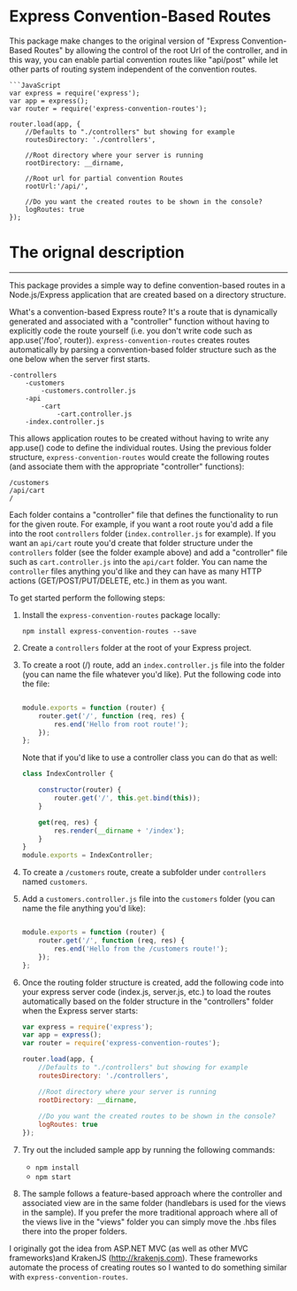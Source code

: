 # Express Convention-Based Routes

This package make changes to the original version of "Express Convention-Based Routes" by allowing the control of the root Url of the controller, and in this way, you can enable partial convention routes like "api/post" while let other parts of routing system independent of the convention routes.

    ```JavaScript
    var express = require('express');
    var app = express();
    var router = require('express-convention-routes');

    router.load(app, {
        //Defaults to "./controllers" but showing for example
        routesDirectory: './controllers', 

        //Root directory where your server is running
        rootDirectory: __dirname,
        
        //Root url for partial convention Routes
        rootUrl:'/api/',
        
        //Do you want the created routes to be shown in the console?
        logRoutes: true
    });


# The orignal description
---------------------

This package provides a simple way to define convention-based routes in a Node.js/Express application that are created based on a directory structure. 

What's a convention-based Express route? It's a route that is dynamically generated and associated with a "controller" function without having to explicitly code the route yourself (i.e. you don't write code such as app.use('/foo', router)). `express-convention-routes` creates routes automatically by parsing a convention-based folder structure such as the one below when the server first starts. 

```
-controllers
    -customers
        -customers.controller.js
    -api
        -cart
            -cart.controller.js
    -index.controller.js
```

This allows application routes to be created without having to write any app.use() code to define the individual routes. Using the previous folder structure, `express-convention-routes` would create the following routes (and associate them
with the appropriate "controller" functions):

```
/customers
/api/cart   
/
```

Each folder contains a "controller" file that defines the functionality to run for the given route. For example, if you want a root route you'd add a file into the root `controllers` folder (`index.controller.js` for example). If you want an `api/cart` route you'd create that folder structure under the `controllers` folder (see the folder example above) and add a "controller" file such as `cart.controller.js` into the `api/cart` folder. You can name the `controller` files anything you'd like and they can have as many HTTP actions (GET/POST/PUT/DELETE, etc.) in them as you want.

To get started perform the following steps:

1. Install the `express-convention-routes` package locally:

    `npm install express-convention-routes --save`

1. Create a `controllers` folder at the root of your Express project.

1. To create a root (/) route, add an `index.controller.js` file into the folder (you can name the file whatever you'd like). Put the following code into the file:

    ```JavaScript

    module.exports = function (router) {
        router.get('/', function (req, res) {
            res.end('Hello from root route!');
        });
    };
    ```

    Note that if you'd like to use a controller class you can do that as well:

    ```JavaScript
    class IndexController {

        constructor(router) {
            router.get('/', this.get.bind(this));
        }

        get(req, res) {
            res.render(__dirname + '/index');
        }
    }
    module.exports = IndexController;
    ```

1. To create a `/customers` route, create a subfolder under `controllers` named `customers`.

1. Add a `customers.controller.js` file into the `customers` folder (you can name the file anything you'd like):

    ```JavaScript

    module.exports = function (router) {
        router.get('/', function (req, res) {
            res.end('Hello from the /customers route!');
        });
    };

    ```

1. Once the routing folder structure is created, add the following code into your express server code (index.js, server.js, etc.) to load the routes automatically based on the folder structure in the "controllers" folder when the Express server starts:

    ```JavaScript
    var express = require('express');
    var app = express();
    var router = require('express-convention-routes');

    router.load(app, {
        //Defaults to "./controllers" but showing for example
        routesDirectory: './controllers', 

        //Root directory where your server is running
        rootDirectory: __dirname,
        
        //Do you want the created routes to be shown in the console?
        logRoutes: true
    });

    ```


1. Try out the included sample app by running the following commands:
    * `npm install`
    * `npm start`

1. The sample follows a feature-based approach where the controller and associated view are in the same folder (handlebars is used for the views in the sample). If you prefer the more traditional approach where all of the views live in the "views" folder you can simply move the .hbs files there into the proper folders.

I originally got the idea from ASP.NET MVC (as well as other MVC frameworks)and KrakenJS (http://krakenjs.com). These frameworks automate the process of creating routes so I wanted to do something similar with `express-convention-routes`.
